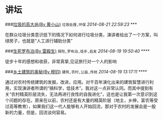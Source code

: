 讲坛
=============

###[垃圾的高大尚(By 黄小山)](http://v.163.com/movie/2014/7/N/N/MA0TUFICV_MA0U3RENN.html)
`垃圾处理,环保` *2014-08-21 22:59:23* ***

在群众垃圾分类意识低下的情况下如何进行垃圾分类，演讲者给出了一个方案，叫绿房子，也就是“人工进行辅助分类”


###[生死罗布泊(By 雷殿生)](http://v.163.com/movie/2014/7/P/P/MA0TUFICV_MA0U445PP.html)
`探险,罗布泊,徒步,启发` *2014-08-19 19:50:40* ****

徒步十年的感想和收获，非常真挚,见证旅行对一个人的影响


###[乡土建筑的奥秘(By 穆钧)](http://v.163.com/movie/2014/7/C/L/MA0TUFICV_MA0U45OCL.html)
`建筑,农村,公益,传统` *2014-08-19 13:17:11* ****

通过对农村传统建筑的发掘，改进，应用。对千百年演化出来的建筑智慧进行利用，实现演讲者所谓的“搞科学，低技术”。我对这一点非常认同。而其中提到有关“农村精英阶层流失，无法再进行良性的自我进化”，这也是让我第一次意识到这个问题的存在。原来在以前，农村还是有大量的精英阶层（地主，乡绅，富农等受过高等教育），如果我们这一代人能够有人开始回流，那对于农村的发展会是一股新的力量，但是，回流谈何容易。




